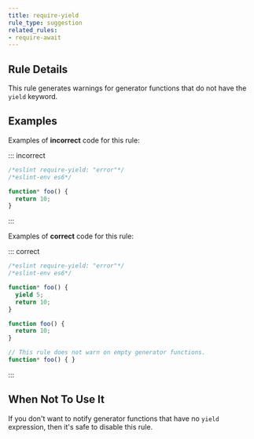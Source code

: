 ```yaml
---
title: require-yield
rule_type: suggestion
related_rules:
- require-await
---
```




## Rule Details

This rule generates warnings for generator functions that do not have the `yield` keyword.

## Examples

Examples of **incorrect** code for this rule:

::: incorrect

```js
/*eslint require-yield: "error"*/
/*eslint-env es6*/

function* foo() {
  return 10;
}
```

:::

Examples of **correct** code for this rule:

::: correct

```js
/*eslint require-yield: "error"*/
/*eslint-env es6*/

function* foo() {
  yield 5;
  return 10;
}

function foo() {
  return 10;
}

// This rule does not warn on empty generator functions.
function* foo() { }
```

:::

## When Not To Use It

If you don't want to notify generator functions that have no `yield` expression, then it's safe to disable this rule.
